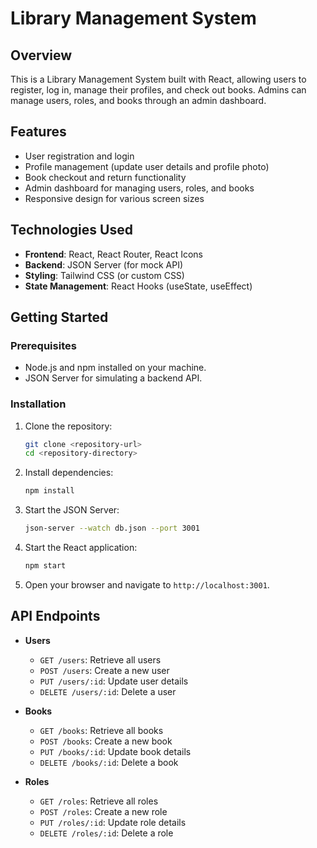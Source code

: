 # Library Management System

## Overview
This is a Library Management System built with React, allowing users to register, log in, manage their profiles, and check out books. Admins can manage users, roles, and books through an admin dashboard.

## Features
- User registration and login
- Profile management (update user details and profile photo)
- Book checkout and return functionality
- Admin dashboard for managing users, roles, and books
- Responsive design for various screen sizes

## Technologies Used
- **Frontend**: React, React Router, React Icons
- **Backend**: JSON Server (for mock API)
- **Styling**: Tailwind CSS (or custom CSS)
- **State Management**: React Hooks (useState, useEffect)

## Getting Started

### Prerequisites
- Node.js and npm installed on your machine.
- JSON Server for simulating a backend API.

### Installation
1. Clone the repository:
   ```bash
   git clone <repository-url>
   cd <repository-directory>
   ```

2. Install dependencies:
   ```bash
   npm install
   ```

3. Start the JSON Server:
   ```bash
   json-server --watch db.json --port 3001
   ```

4. Start the React application:
   ```bash
   npm start
   ```

5. Open your browser and navigate to `http://localhost:3001`.




## API Endpoints
- **Users**
  - `GET /users`: Retrieve all users
  - `POST /users`: Create a new user
  - `PUT /users/:id`: Update user details
  - `DELETE /users/:id`: Delete a user

- **Books**
  - `GET /books`: Retrieve all books
  - `POST /books`: Create a new book
  - `PUT /books/:id`: Update book details
  - `DELETE /books/:id`: Delete a book

- **Roles**
  - `GET /roles`: Retrieve all roles
  - `POST /roles`: Create a new role
  - `PUT /roles/:id`: Update role details
  - `DELETE /roles/:id`: Delete a role
